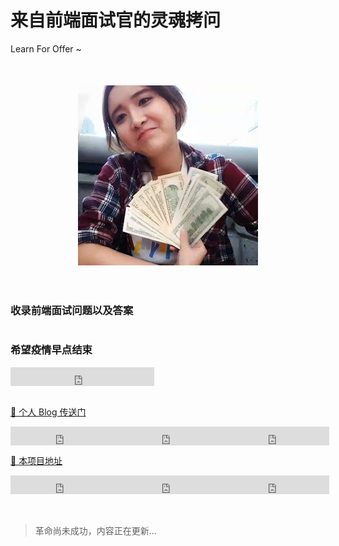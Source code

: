 # 来自前端面试官的灵魂拷问

 Learn For Offer ~

<style>
#button {
  height: 140px;
  display: flex;
  align-items: center;
  justify-content: center;
}
#button a {
  display: inline-block;
}
#button button {
  cursor: pointer;
  height: 60px;
}
</style>

<div style="display: flex;justify-content:center;align-items: center;height: 360px;">
  <img src="./.vuepress/assets/img/chenyifaer.jpg"/>
</div>

<!-- <h3>来自全网最倒霉前端从业者的面试整理</h3> -->
<h3>收录前端面试问题以及答案</h3>

<div style="display:flex;">
  <h3>希望疫情早点结束</h3>
</div>

<div style="display:flex;">
  <iframe src="https://ghbtns.com/github-btn.html?user=yuartian&type=follow&count=true&size=large" frameborder="0" scrolling="0" width="230" height="30" title="Follow @Yu on GitHub"></iframe>
</div><br>

[🌌 个人 Blog 传送门](https://github.com/YuArtian/blog)

<div style="display:flex;">
  <iframe src="https://ghbtns.com/github-btn.html?user=yuartian&repo=blog&type=star&count=true&size=large" frameborder="0" scrolling="0" width="170" height="30" title="GitHub"></iframe>
	<iframe src="https://ghbtns.com/github-btn.html?user=yuartian&repo=blog&type=fork&count=true&size=large" frameborder="0" scrolling="0" width="170" height="30" title="Fork twbs/bootstrap on GitHub"></iframe>
  <iframe src="https://ghbtns.com/github-btn.html?user=yuartian&repo=blog&type=watch&count=true&size=large&v=2" frameborder="0" scrolling="0" width="170" height="30" title="GitHub"></iframe>
</div>

[🌌 本项目地址](https://github.com/YuArtian/yuartian.github.io)

<div style="display:flex;">
  <iframe src="https://ghbtns.com/github-btn.html?user=yuartian&repo=yuartian.github.io&type=star&count=true&size=large" frameborder="0" scrolling="0" width="170" height="30" title="GitHub"></iframe>
	<iframe src="https://ghbtns.com/github-btn.html?user=yuartian&repo=yuartian.github.io&type=fork&count=true&size=large" frameborder="0" scrolling="0" width="170" height="30" title="Fork twbs/bootstrap on GitHub"></iframe>
  <iframe src="https://ghbtns.com/github-btn.html?user=yuartian&repo=yuartian.github.io&type=watch&count=true&size=large&v=2" frameborder="0" scrolling="0" width="170" height="30" title="GitHub"></iframe>
</div>
<br>
<br>

> 革命尚未成功，内容正在更新...
